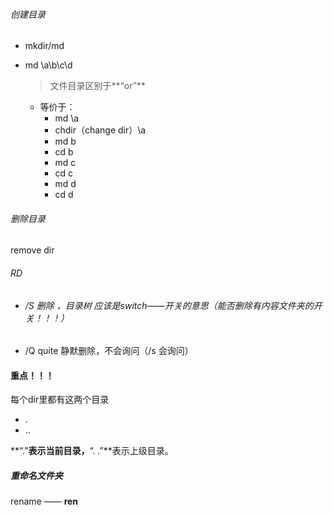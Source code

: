 ###### 创建目录

- mkdir/md

- md \a\b\c\d 

  > 文件目录区别于**“or”**

  - 等价于：
    - md \a 
    - chdir（change dir）\a
    - md b
    - cd b
    - md c
    - cd c
    - md d
    - cd d

###### 删除目录

remove dir

###### RD

- ###### /S 删除 ，目录树 应该是switch——开关的意思（能否删除有内容文件夹的开关！！！）

- /Q quite 静默删除，不会询问（/s 会询问）

#### 重点！！！

每个dir里都有这两个目录

- .
- ..

**“.”**表示当前目录，**“. .”**表示上级目录。

##### 重命名文件夹

rename —— **ren**





